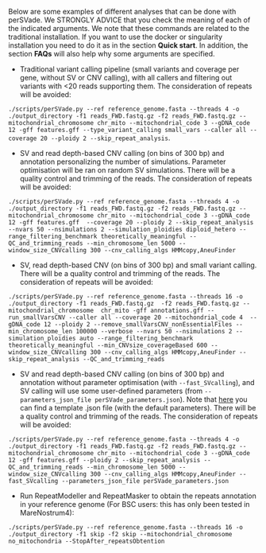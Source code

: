 Below are some examples of different analyses that can be done with perSVade. We STRONGLY ADVICE that you check the meaning of each of the indicated arguments. We note that these commands are related to the traditional installation. If you want to use the docker or singularity installation you need to do it as in the section **Quick start**. In addition, the section **FAQs** will also help why some arguments are specified.

- Traditional variant calling pipeline (small variants and coverage per gene, without SV or CNV calling), with all callers and filtering out variants with <20 reads supporting them. The consideration of repeats will be avoided:

`./scripts/perSVade.py --ref reference_genome.fasta --threads 4 -o ./output_directory -f1 reads_FWD.fastq.gz -f2 reads_FWD.fastq.gz --mitochondrial_chromosome chr_mito --mitochondrial_code 3 --gDNA_code 12 -gff features.gff --type_variant_calling small_vars --caller all --coverage 20 --ploidy 2 --skip_repeat_analysis`.

- SV and read depth-based CNV calling (on bins of 300 bp) and annotation personalizing the number of simulations. Parameter optimisation will be ran on random SV simulations. There will be a quality control and trimming of the reads. The consideration of repeats will be avoided:

`./scripts/perSVade.py --ref reference_genome.fasta --threads 4 -o ./output_directory -f1 reads_FWD.fastq.gz -f2 reads_FWD.fastq.gz --mitochondrial_chromosome chr_mito --mitochondrial_code 3 --gDNA_code 12 -gff features.gff  --coverage 20 --ploidy 2 --skip_repeat_analysis --nvars 50 --nsimulations 2 --simulation_ploidies diploid_hetero --range_filtering_benchmark theoretically_meaningful --QC_and_trimming_reads --min_chromosome_len 5000 --window_size_CNVcalling 300 --cnv_calling_algs HMMcopy,AneuFinder`


- SV, read depth-based CNV (on bins of 300 bp) and small variant calling. There will be a quality control and trimming of the reads. The consideration of repeats will be avoided:

`./scripts/perSVade.py --ref reference_genome.fasta --threads 16 -o ./output_directory -f1 reads_FWD.fastq.gz  -f2 reads_FWD.fastq.gz --mitochondrial_chromosome  chr_mito -gff annotations.gff --run_smallVarsCNV --caller all --coverage 20 --mitochondrial_code 4  --gDNA_code 12 --ploidy 2 --remove_smallVarsCNV_nonEssentialFiles --min_chromosome_len 100000 --verbose --nvars 50 --nsimulations 2 --simulation_ploidies auto --range_filtering_benchmark theoretically_meaningful --min_CNVsize_coverageBased 600 --window_size_CNVcalling 300 --cnv_calling_algs HMMcopy,AneuFinder --skip_repeat_analysis --QC_and_trimming_reads`


- SV and read depth-based CNV calling (on bins of 300 bp) and annotation without parameter optimisation (with `--fast_SVcalling`), and SV calling will use some user-defined parameters (from `--parameters_json_file perSVade_parameters.json`). Note that [here](https://github.com/Gabaldonlab/perSVade/blob/master/misc/default_perSVade_parameters.json) you can find a template .json file (with the default parameters). There will be a quality control and trimming of the reads. The consideration of repeats will be avoided:

`./scripts/perSVade.py --ref reference_genome.fasta --threads 4 -o ./output_directory -f1 reads_FWD.fastq.gz -f2 reads_FWD.fastq.gz --mitochondrial_chromosome chr_mito --mitochondrial_code 3 --gDNA_code 12 -gff features.gff --ploidy 2 --skip_repeat_analysis --QC_and_trimming_reads --min_chromosome_len 5000 --window_size_CNVcalling 300 --cnv_calling_algs HMMcopy,AneuFinder --fast_SVcalling --parameters_json_file perSVade_parameters.json`


- Run RepeatModeller and RepeatMasker to obtain the repeats annotation in your reference genome (For BSC users: this has only been tested in MareNostrum4):

`./scripts/perSVade.py --ref reference_genome.fasta --threads 16 -o ./output_directory -f1 skip -f2 skip --mitochondrial_chromosome  no_mitochondria --StopAfter_repeatsObtention`